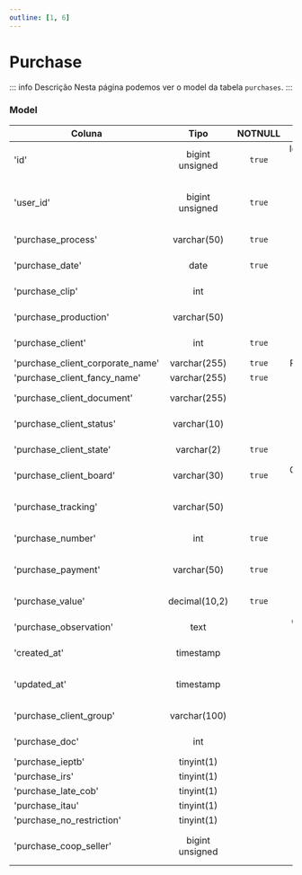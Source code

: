 ```yaml
---
outline: [1, 6]
---
```


# Purchase

::: info Descrição
Nesta página podemos ver o model da tabela `purchases`.
:::

### Model

| Coluna                           |      Tipo       | NOTNULL |                    Descrição |
| -------------------------------- | :-------------: | :-----: | ---------------------------: |
| 'id'                             | bigint unsigned | `true`  | Identificador único e serial |
| 'user_id'                        | bigint unsigned | `true`  | ID do usuário dono do pedido |
| 'purchase_process'               |   varchar(50)   | `true`  |             Status do pedido |
| 'purchase_date'                  |      date       | `true`  |               Data do pedido |
| 'purchase_clip'                  |       int       |         |             Grampo do pedido |
| 'purchase_production'            |   varchar(50)   |         |           Produção do pedido |
| 'purchase_client'                |       int       | `true`  |            Código do cliente |
| 'purchase_client_corporate_name' |  varchar(255)   | `true`  |                 Razão social |
| 'purchase_client_fancy_name'     |  varchar(255)   | `true`  |                   Prescritor |
| 'purchase_client_document'       |  varchar(255)   |         |                  CPF ou CNPJ |
| 'purchase_client_status'         |   varchar(10)   |         |            Status do cliente |
| 'purchase_client_state'          |   varchar(2)    | `true`  |                UF do cliente |
| 'purchase_client_board'          |   varchar(30)   | `true`  |          Conselho do cliente |
| 'purchase_tracking'              |   varchar(50)   |         | Código de rastreio do pedido |
| 'purchase_number'                |       int       | `true`  |             Número do pedido |
| 'purchase_payment'               |   varchar(50)   | `true`  |  Meio de pagamento do pedido |
| 'purchase_value'                 |  decimal(10,2)  | `true`  |              Valor do pedido |
| 'purchase_observation'           |      text       |         |         Observação do pedido |
| 'created_at'                     |    timestamp    |         |              Data de criação |
| 'updated_at'                     |    timestamp    |         |   Data da última atualização |
| 'purchase_client_group'          |  varchar(100)   |         |             Grupo do cliente |
| 'purchase_doc'                   |       int       |         |        Nota fiscal do pedido |
| 'purchase_ieptb'                 |   tinyint(1)    |         |                              |
| 'purchase_irs'                   |   tinyint(1)    |         |                              |
| 'purchase_late_cob'              |   tinyint(1)    |         |                              |
| 'purchase_itau'                  |   tinyint(1)    |         |                              |
| 'purchase_no_restriction'        |   tinyint(1)    |         |                              |
| 'purchase_coop_seller'           | bigint unsigned |         |   Vendedor externo do pedido |
